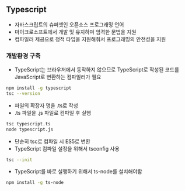 ## Typescript
- 자바스크립트의 슈퍼셋인 오픈소스 프로그래밍 언어
- 마이크로소프트에서 개발 및 유지하며 엄격한 문법을 지원
- 컴파일러 제공으로 정적 타입을 지원해줘서 프로그래밍의 안전성을 지원

### 개발환경 구축
- TypeScript는 브라우저에서 동작하지 않으므로 TypeScript로 작성된 코드를 JavaScript로 변환하는 컴파일러가 필요

```bash
npm install -g typescript
tsc --version
```

- 파일의 확장자 명을 .ts로 작성
-  .ts 파일을 .js 파일로 컴파일 후 실행

```bash
tsc typescript.ts
node typescript.js
```

- 단순히 tsc로 컴파일 시 ES5로 변환
- TypeScript 컴파일 설정을 위해서 tsconfig 사용

```bash
tsc --init
```

- TypeScript를 바로 실행하기 위해서 ts-node를 설치해야함

```bash
npm install -g ts-node
```